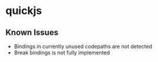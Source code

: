 quickjs
=======

Known Issues
------------

* Bindings in currently unused codepaths are not detected
* Break bindings is not fully implemented

